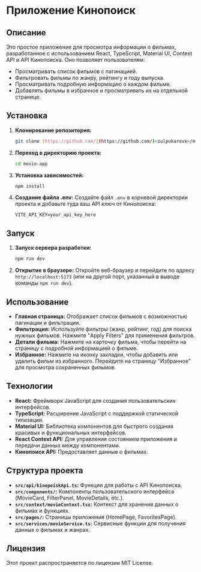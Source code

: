 # Приложение Кинопоиск

## Описание

Это простое приложение для просмотра информации о фильмах, разработанное с использованием React, TypeScript, Material UI, Context API и API Кинопоиска. Оно позволяет пользователям:

*   Просматривать список фильмов с пагинацией.
*   Фильтровать фильмы по жанру, рейтингу и году выпуска.
*   Просматривать подробную информацию о каждом фильме.
*   Добавлять фильмы в избранное и просматривать их на отдельной странице.

## Установка

1.  **Клонирование репозитория:**
    ```bash
    git clone [https://github.com/](https://github.com/)<zulpukarovx>/movie_app.git 
    ```

2.  **Переход в директорию проекта:**
    ```bash
    cd movie-app
    ```

3.  **Установка зависимостей:**
    ```bash
    npm install
    ```

4.  **Создание файла .env:** Создайте файл `.env` в корневой директории проекта и добавьте туда ваш API ключ от Кинопоиска:
    ```
    VITE_API_KEY=your_api_key_here
    ```

## Запуск

1.  **Запуск сервера разработки:**
    ```bash
    npm run dev
    ```

2.  **Открытие в браузере:** Откройте веб-браузер и перейдите по адресу `http://localhost:5173` (или на другой порт, указанный в выводе команды `npm run dev`).

## Использование

*   **Главная страница:** Отображает список фильмов с возможностью пагинации и фильтрации.
*   **Фильтрация:** Используйте фильтры (жанр, рейтинг, год) для поиска нужных фильмов. Нажмите "Apply Filters" для применения фильтров.
*   **Детали фильма:** Нажмите на карточку фильма, чтобы перейти на страницу с подробной информацией о фильме.
*   **Избранное:** Нажмите на иконку закладки, чтобы добавить или удалить фильм из избранного. Перейдите на страницу "Избранное" для просмотра сохраненных фильмов.

## Технологии

*   **React:** Фреймворк JavaScript для создания пользовательских интерфейсов.
*   **TypeScript:** Расширение JavaScript с поддержкой статической типизации.
*   **Material UI:** Библиотека компонентов для быстрого создания красивых и функциональных интерфейсов.
*   **React Context API:** Для управления состоянием приложения и передачи данных между компонентами.
*   **Кинопоиск API:** Предоставляет данные о фильмах.

## Структура проекта

*   **`src/api/kinopoiskApi.ts`:** Функции для работы с API Кинопоиска.
*   **`src/components/`:** Компоненты пользовательского интерфейса (MovieCard, FilterPanel, MovieDetails, etc.).
*   **`src/context/movieContext.tsx`:** Контекст для хранения данных о фильмах и функциях.
*   **`src/pages/`:** Страницы приложения (HomePage, FavoritesPage).
*   **`src/services/movieService.ts`:** Сервисные функции для получения данных о фильмах и жанрах.

## Лицензия

Этот проект распространяется по лицензии MIT License.
